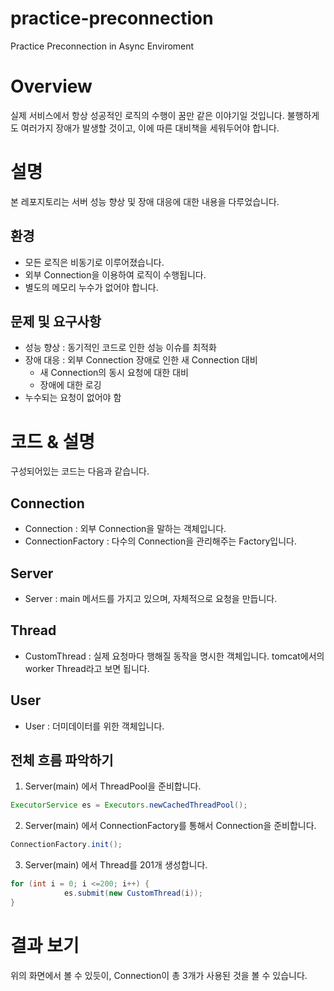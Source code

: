 # practice-preconnection
Practice Preconnection in Async Enviroment

# Overview

실제 서비스에서 항상 성공적인 로직의 수행이 꿈만 같은 이야기일 것입니다.
불행하게도 여러가지 장애가 발생할 것이고, 이에 따른 대비책을 세워두어야 합니다.

# 설명
본 레포지토리는 서버 성능 향상 및 장애 대응에 대한 내용을 다루었습니다.

## 환경
* 모든 로직은 비동기로 이루어졌습니다.
* 외부 Connection을 이용하여 로직이 수행됩니다.
* 별도의 메모리 누수가 없어야 합니다.

## 문제 및 요구사항

* 성능 향상 : 동기적인 코드로 인한 성능 이슈를 최적화
* 장애 대응 : 외부 Connection 장애로 인한 새 Connection 대비
  * 새 Connection의 동시 요청에 대한 대비
  * 장애에 대한 로깅
* 누수되는 요청이 없어야 함

# 코드 & 설명
구성되어있는 코드는 다음과 같습니다.

## Connection

* Connection : 외부 Connection을 말하는 객체입니다.
* ConnectionFactory : 다수의 Connection을 관리해주는 Factory입니다.

## Server
* Server : main 메서드를 가지고 있으며, 자체적으로 요청을 만듭니다.

## Thread
* CustomThread : 실제 요청마다 행해질 동작을 명시한 객체입니다. tomcat에서의 worker Thread라고 보면 됩니다.

## User
* User : 더미데이터를 위한 객체입니다.

## 전체 흐름 파악하기

1. Server(main) 에서 ThreadPool을 준비합니다.

```java
ExecutorService es = Executors.newCachedThreadPool();
```

2. Server(main) 에서 ConnectionFactory를 통해서 Connection을 준비합니다.

```java
ConnectionFactory.init();
```

3. Server(main) 에서 Thread를 201개 생성합니다.

```java
for (int i = 0; i <=200; i++) {
            es.submit(new CustomThread(i));
}
```

# 결과 보기


위의 화면에서 볼 수 있듯이, Connection이 총 3개가 사용된 것을 볼 수 있습니다.


















